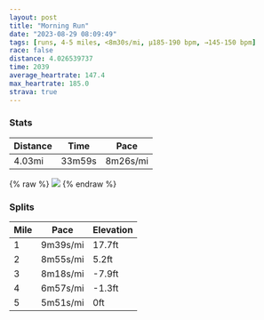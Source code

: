 ```yaml
---
layout: post
title: "Morning Run"
date: "2023-08-29 08:09:49"
tags: [runs, 4-5 miles, <8m30s/mi, μ185-190 bpm, →145-150 bpm]
race: false
distance: 4.026539737
time: 2039
average_heartrate: 147.4
max_heartrate: 185.0
strava: true
---
```


### Stats

| Distance | Time | Pace |
|----------|------|------|
|4.03mi|33m59s|8m26s/mi|

{% raw %}
<img src='https://maps.googleapis.com/maps/api/staticmap?maptype=roadmap&path=enc:ybgtFlyvbMPuALoAp@wEEYUIwAUaA_@YSwG}AqA_@c@S}AUe@QY@wBe@g@@i@Ik@Ea@A{BScDOMCEKSKwAOwAIgAAoBOiASeAKg@Mw@K{@QuA[eBWq@a@s@Hi@EOHE?iDc@s@Hs@RgAPw@EUGuAQYKi@Kc@O}Be@a@KI?e@Mw@QIEE[Q[q@OsF}@mAWm@Q{Bc@cBa@w@Uq@MKGOEaA]sB]yCs@UAYGc@OwAO_Bg@WCe@CSXE?wAUSO?_@CEc@Qc@KgAOyA[aA[UUg@}@YWw@OkAa@z@LnAb@FDdApA\\hDj@zAb@RP?FDTD@vAVX?T[tA`@h@HVFd@Fr@Nt@LjCp@fALrA\n@X|@XxIfB|@VrATx@Nx@Jp@PtARh@VFh@BBfAVrDp@tCr@d@Hp@Bb@GlCm@h@Bv@NpANPGh@DL?LG`@Bb@T~A^hLlBf@@TB~@Br@Hh@?z@Ld@@R@RX^HbCL`AJh@A`AFLCn@H`AFdB`@l@DlAVlCz@zAXpA`@j@Hj@T`B^`AZ`Cp@&key=AIzaSyC1MId7bFpkLXNAaYhBSTb8jLyiSqzbDtM&size=800x800&markers=color:yellow|label:S|40.18237,-74.01383&markers=color:green|label:F|40.181679999999965,-74.01182999999995'>
{% endraw %}

### Splits

| Mile | Pace | Elevation |
|------|------|-----------|
|1|9m39s/mi|17.7ft|
|2|8m55s/mi|5.2ft|
|3|8m18s/mi|-7.9ft|
|4|6m57s/mi|-1.3ft|
|5|5m51s/mi|0ft|
